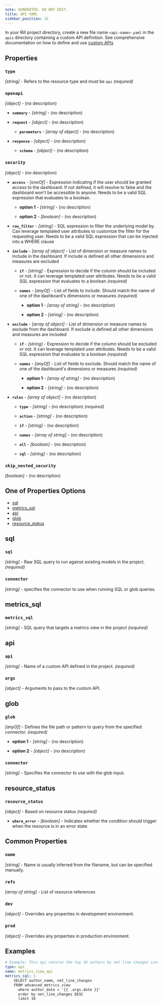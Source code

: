 ```yaml
---
note: GENERATED. DO NOT EDIT.
title: API YAML
sidebar_position: 32
---
```


In your Rill project directory, create a new file name `<api-name>.yaml` in the `apis` directory containing a custom API definition. See comprehensive documentation on how to define and use [custom APIs](/integrate/custom-apis/index.md)

## Properties

### `type`

_[string]_ - Refers to the resource type and must be `api` _(required)_

### `openapi`

_[object]_ - (no description) 

  - **`summary`** - _[string]_ - (no description) 

  - **`request`** - _[object]_ - (no description) 

    - **`parameters`** - _[array of object]_ - (no description) 

  - **`response`** - _[object]_ - (no description) 

    - **`schema`** - _[object]_ - (no description) 

### `security`

_[object]_ - (no description) 

  - **`access`** - _[oneOf]_ - Expression indicating if the user should be granted access to the dashboard. If not defined, it will resolve to false and the dashboard won't be accessible to anyone. Needs to be a valid SQL expression that evaluates to a boolean. 

    - **option 1** - _[string]_ - (no description)

    - **option 2** - _[boolean]_ - (no description)

  - **`row_filter`** - _[string]_ - SQL expression to filter the underlying model by. Can leverage templated user attributes to customize the filter for the requesting user. Needs to be a valid SQL expression that can be injected into a WHERE clause 

  - **`include`** - _[array of object]_ - List of dimension or measure names to include in the dashboard. If include is defined all other dimensions and measures are excluded 

    - **`if`** - _[string]_ - Expression to decide if the column should be included or not. It can leverage templated user attributes. Needs to be a valid SQL expression that evaluates to a boolean _(required)_

    - **`names`** - _[anyOf]_ - List of fields to include. Should match the name of one of the dashboard's dimensions or measures _(required)_

      - **option 1** - _[array of string]_ - (no description)

      - **option 2** - _[string]_ - (no description)

  - **`exclude`** - _[array of object]_ - List of dimension or measure names to exclude from the dashboard. If exclude is defined all other dimensions and measures are included 

    - **`if`** - _[string]_ - Expression to decide if the column should be excluded or not. It can leverage templated user attributes. Needs to be a valid SQL expression that evaluates to a boolean _(required)_

    - **`names`** - _[anyOf]_ - List of fields to exclude. Should match the name of one of the dashboard's dimensions or measures _(required)_

      - **option 1** - _[array of string]_ - (no description)

      - **option 2** - _[string]_ - (no description)

  - **`rules`** - _[array of object]_ - (no description) 

    - **`type`** - _[string]_ - (no description) _(required)_

    - **`action`** - _[string]_ - (no description) 

    - **`if`** - _[string]_ - (no description) 

    - **`names`** - _[array of string]_ - (no description) 

    - **`all`** - _[boolean]_ - (no description) 

    - **`sql`** - _[string]_ - (no description) 

### `skip_nested_security`

_[boolean]_ - (no description) 

## One of Properties Options
- [sql](#sql)
- [metrics_sql](#metrics_sql)
- [api](#api)
- [glob](#glob)
- [resource_status](#resource_status)

## sql

### `sql`

_[string]_ - Raw SQL query to run against existing models in the project. _(required)_

### `connector`

_[string]_ - specifies the connector to use when running SQL or glob queries. 

## metrics_sql

### `metrics_sql`

_[string]_ - SQL query that targets a metrics view in the project _(required)_

## api

### `api`

_[string]_ - Name of a custom API defined in the project. _(required)_

### `args`

_[object]_ - Arguments to pass to the custom API. 

## glob

### `glob`

_[anyOf]_ - Defines the file path or pattern to query from the specified connector. _(required)_

  - **option 1** - _[string]_ - (no description)

  - **option 2** - _[object]_ - (no description)

### `connector`

_[string]_ - Specifies the connector to use with the glob input. 

## resource_status

### `resource_status`

_[object]_ - Based on resource status _(required)_

  - **`where_error`** - _[boolean]_ - Indicates whether the condition should trigger when the resource is in an error state. 

## Common Properties

### `name`

_[string]_ - Name is usually inferred from the filename, but can be specified manually. 

### `refs`

_[array of string]_ - List of resource references 

### `dev`

_[object]_ - Overrides any properties in development environment. 

### `prod`

_[object]_ - Overrides any properties in production environment. 

## Examples

```yaml
# Example: This api returns the top 10 authors by net line changes since the specified date provided in the arguments.
type: api
name: metrics_view_api
metrics_sql: |-
    SELECT author_name, net_line_changes
    FROM advanced_metrics_view
      where author_date > '{{ .args.date }}'
      order by net_line_changes DESC
      limit 10
```